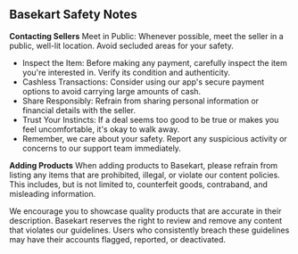 ## Basekart Safety Notes

 **Contacting Sellers**
 Meet in Public: Whenever possible, meet the seller in a public, well-lit location. Avoid secluded areas for your safety.  
- Inspect the Item: Before making any payment, carefully inspect the item you're interested in. Verify its condition and authenticity.  
- Cashless Transactions: Consider using our app's secure payment options to avoid carrying large amounts of cash.  
- Share Responsibly: Refrain from sharing personal information or financial details with the seller.  
- Trust Your Instincts: If a deal seems too good to be true or makes you feel uncomfortable, it's okay to walk away.  
- Remember, we care about your safety. Report any suspicious activity or concerns to our support team immediately.

**Adding Products**
When adding products to Basekart, please refrain from listing any items that are prohibited, illegal, or violate our content policies. 
This includes, but is not limited to, counterfeit goods, contraband, and misleading information. 

We encourage you to showcase quality products that are accurate in their description. Basekart reserves the right to review and remove any content that violates our guidelines. Users who consistently breach these guidelines may have their accounts flagged, reported, or deactivated.